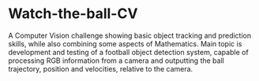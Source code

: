 # Watch-the-ball-CV
A Computer Vision challenge showing basic object tracking and prediction skills, while also combining some aspects of Mathematics. Main topic is development and testing of a football object detection system, capable of processing RGB information from a camera and outputting the ball trajectory, position and velocities, relative to the camera. 
